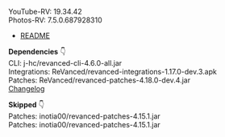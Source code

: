 YouTube-RV: 19.34.42  
Photos-RV: 7.5.0.687928310  

- [README](https://github.com/rj1007/RV-Apps-3/blob/main/README.md)  

**Dependencies** 👇  
CLI: j-hc/revanced-cli-4.6.0-all.jar  
Integrations: ReVanced/revanced-integrations-1.17.0-dev.3.apk  
Patches: ReVanced/revanced-patches-4.18.0-dev.4.jar  
[Changelog](https://github.com/ReVanced/revanced-patches/releases/tag/v4.18.0-dev.4)  

**Skipped** 👇  
Patches: inotia00/revanced-patches-4.15.1.jar  
Patches: inotia00/revanced-patches-4.15.1.jar          
